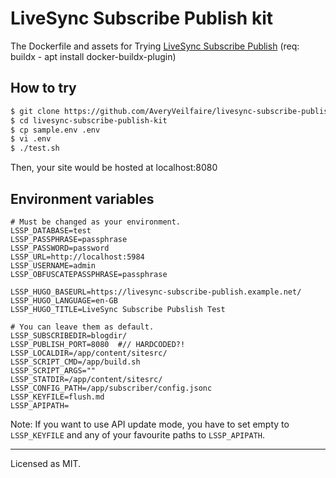# LiveSync Subscribe Publish kit

The Dockerfile and assets for Trying [LiveSync Subscribe Publish](https://github.com/vrtmrz/livesync-subscribe-publish)
(req: buildx - apt install docker-buildx-plugin)
## How to try
```sh
$ git clone https://github.com/AveryVeilfaire/livesync-subscribe-publish-kit/
$ cd livesync-subscribe-publish-kit
$ cp sample.env .env
$ vi .env
$ ./test.sh
```
Then, your site would be hosted at localhost:8080


## Environment variables

```.env
# Must be changed as your environment.
LSSP_DATABASE=test
LSSP_PASSPHRASE=passphrase
LSSP_PASSWORD=password
LSSP_URL=http://localhost:5984
LSSP_USERNAME=admin
LSSP_OBFUSCATEPASSPHRASE=passphrase

LSSP_HUGO_BASEURL=https://livesync-subscribe-publish.example.net/
LSSP_HUGO_LANGUAGE=en-GB
LSSP_HUGO_TITLE=LiveSync Subscribe Pubslish Test

# You can leave them as default.
LSSP_SUBSCRIBEDIR=blogdir/
LSSP_PUBLISH_PORT=8080  #// HARDCODED?!
LSSP_LOCALDIR=/app/content/sitesrc/
LSSP_SCRIPT_CMD=/app/build.sh
LSSP_SCRIPT_ARGS=""
LSSP_STATDIR=/app/content/sitesrc/
LSSP_CONFIG_PATH=/app/subscriber/config.jsonc
LSSP_KEYFILE=flush.md
LSSP_APIPATH=
```

Note: If you want to use API update mode, you have to set empty to `LSSP_KEYFILE` and any of your favourite paths to `LSSP_APIPATH`.

---

Licensed as MIT.
